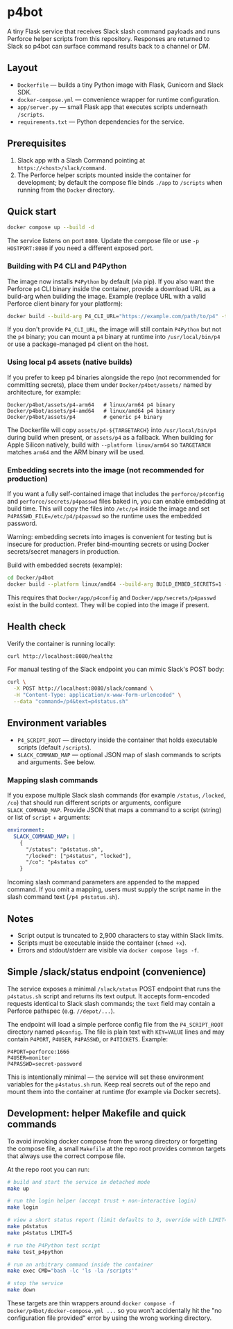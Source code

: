 # p4bot

A tiny Flask service that receives Slack slash command payloads and runs
Perforce helper scripts from this repository. Responses are returned to Slack so
p4bot can surface command results back to a channel or DM.

## Layout

- `Dockerfile` — builds a tiny Python image with Flask, Gunicorn and Slack SDK.
- `docker-compose.yml` — convenience wrapper for runtime configuration.
- `app/server.py` — small Flask app that executes scripts underneath `/scripts`.
- `requirements.txt` — Python dependencies for the service.

## Prerequisites

1. Slack app with a Slash Command pointing at
   `https://<host>/slack/command`.
2. The Perforce helper scripts mounted inside the container for development;
  by default the compose file binds `./app` to `/scripts` when running from
  the `Docker` directory.

## Quick start

```bash
docker compose up --build -d
```

The service listens on port `8080`. Update the compose file or use
`-p HOSTPORT:8080` if you need a different exposed port.

### Building with P4 CLI and P4Python

The image now installs `P4Python` by default (via pip). If you also want
the Perforce `p4` CLI binary inside the container, provide a download URL as
a build-arg when building the image. Example (replace URL with a valid
Perforce client binary for your platform):

```bash
docker build --build-arg P4_CLI_URL="https://example.com/path/to/p4" -t local/p4bot:latest .
```

If you don't provide `P4_CLI_URL`, the image will still contain `P4Python`
but not the `p4` binary; you can mount a `p4` binary at runtime into
`/usr/local/bin/p4` or use a package-managed p4 client on the host.

### Using local p4 assets (native builds)

If you prefer to keep p4 binaries alongside the repo (not recommended for
committing secrets), place them under `Docker/p4bot/assets/` named by
architecture, for example:

```
Docker/p4bot/assets/p4-arm64   # linux/arm64 p4 binary
Docker/p4bot/assets/p4-amd64   # linux/amd64 p4 binary
Docker/p4bot/assets/p4         # generic p4 binary
```

The Dockerfile will copy `assets/p4-${TARGETARCH}` into `/usr/local/bin/p4`
during build when present, or `assets/p4` as a fallback. When building for
Apple Silicon natively, build with `--platform linux/arm64` so `TARGETARCH`
matches `arm64` and the ARM binary will be used.

### Embedding secrets into the image (not recommended for production)

If you want a fully self-contained image that includes the `perforce/p4config`
and `perforce/secrets/p4passwd` files baked in, you can enable embedding at
build time. This will copy the files into `/etc/p4` inside the image and set
`P4PASSWD_FILE=/etc/p4/p4passwd` so the runtime uses the embedded password.

Warning: embedding secrets into images is convenient for testing but is
insecure for production. Prefer bind-mounting secrets or using Docker
secrets/secret managers in production.

Build with embedded secrets (example):

```bash
cd Docker/p4bot
docker build --platform linux/amd64 --build-arg BUILD_EMBED_SECRETS=1 -t local/p4bot:with-secrets .
```

This requires that `Docker/app/p4config` and `Docker/app/secrets/p4passwd` exist
in the build context. They will be copied into the image if present.

## Health check

Verify the container is running locally:

```bash
curl http://localhost:8080/healthz
```

For manual testing of the Slack endpoint you can mimic Slack's POST body:

```bash
curl \
  -X POST http://localhost:8080/slack/command \
  -H "Content-Type: application/x-www-form-urlencoded" \
  --data "command=/p4&text=p4status.sh"
```

## Environment variables

- `P4_SCRIPT_ROOT` — directory inside the container that holds executable
  scripts (default `/scripts`).
- `SLACK_COMMAND_MAP` — optional JSON map of slash commands to scripts and
  arguments. See below.

### Mapping slash commands

If you expose multiple Slack slash commands (for example `/status`, `/locked`,
`/co`) that should run different scripts or arguments, configure
`SLACK_COMMAND_MAP`. Provide JSON that maps a command to a script (string) or
list of `script` + arguments:

```yaml
environment:
  SLACK_COMMAND_MAP: |
    {
      "/status": "p4status.sh",
      "/locked": ["p4status", "locked"],
      "/co": "p4status co"
    }
```

Incoming slash command parameters are appended to the mapped command. If you
omit a mapping, users must supply the script name in the slash command text
(```/p4 p4status.sh```).

## Notes

- Script output is truncated to 2,900 characters to stay within Slack limits.
- Scripts must be executable inside the container (`chmod +x`).
- Errors and stdout/stderr are visible via `docker compose logs -f`.

## Simple /slack/status endpoint (convenience)

The service exposes a minimal `/slack/status` POST endpoint that runs the
`p4status.sh` script and returns its text output. It accepts form-encoded
requests identical to Slack slash commands; the `text` field may contain a
Perforce pathspec (e.g. `//depot/...`).

The endpoint will load a simple perforce config file from the `P4_SCRIPT_ROOT`
directory named `p4config`. The file is plain text with `KEY=VALUE` lines and
may contain `P4PORT`, `P4USER`, `P4PASSWD`, or `P4TICKETS`. Example:

```
P4PORT=perforce:1666
P4USER=monitor
P4PASSWD=secret-password
```

This is intentionally minimal — the service will set these environment
variables for the `p4status.sh` run. Keep real secrets out of the repo and
mount them into the container at runtime (for example via Docker secrets).

## Development: helper Makefile and quick commands

To avoid invoking docker compose from the wrong directory or forgetting the
compose file, a small `Makefile` at the repo root provides common targets
that always use the correct compose file.

At the repo root you can run:

```bash
# build and start the service in detached mode
make up

# run the login helper (accept trust + non-interactive login)
make login

# view a short status report (limit defaults to 3, override with LIMIT=5)
make p4status
make p4status LIMIT=5

# run the P4Python test script
make test_p4python

# run an arbitrary command inside the container
make exec CMD="bash -lc 'ls -la /scripts'"

# stop the service
make down
```

These targets are thin wrappers around `docker compose -f Docker/p4bot/docker-compose.yml ...`
so you won't accidentally hit the "no configuration file provided" error by using the wrong
working directory.

